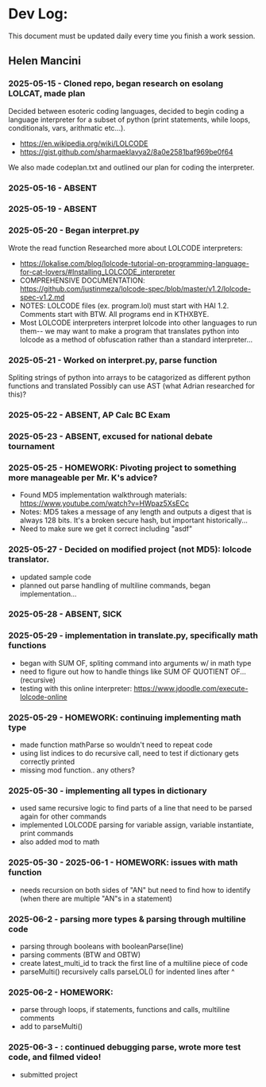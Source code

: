 # Dev Log:

This document must be updated daily every time you finish a work session.

## Helen Mancini
### 2025-05-15 - Cloned repo, began research on esolang LOLCAT, made plan
Decided between esoteric coding languages, decided to begin coding a language interpreter for a subset of python (print statements, while loops, conditionals, vars, arithmatic etc...). 
- https://en.wikipedia.org/wiki/LOLCODE
- https://gist.github.com/sharmaeklavya2/8a0e2581baf969be0f64
  
We also made codeplan.txt and outlined our plan for coding the interpreter. 

### 2025-05-16 - ABSENT
### 2025-05-19 - ABSENT

### 2025-05-20 - Began interpret.py
Wrote the read function
Researched more about LOLCODE interpreters:
- https://lokalise.com/blog/lolcode-tutorial-on-programming-language-for-cat-lovers/#Installing_LOLCODE_interpreter
- COMPREHENSIVE DOCUMENTATION: https://github.com/justinmeza/lolcode-spec/blob/master/v1.2/lolcode-spec-v1.2.md
- NOTES: LOLCODE files (ex. program.lol) must start with HAI 1.2. Comments start with BTW. All programs end in KTHXBYE.
- Most LOLCODE interpreters interpret lolcode into other languages to run them-- we may want to make a program that translates python into lolcode as a method of obfuscation rather than a standard interpreter...

### 2025-05-21 - Worked on interpret.py, parse function
Spliting strings of python into arrays to be catagorized as different python functions and translated
Possibly can use AST (what Adrian researched for this)?

### 2025-05-22 - ABSENT, AP Calc BC Exam
### 2025-05-23 - ABSENT, excused for national debate tournament
### 2025-05-25 - HOMEWORK: Pivoting project to something more manageable per Mr. K's advice?
- Found MD5 implementation walkthrough materials: https://www.youtube.com/watch?v=HWpaz5XsECc
- Notes: MD5 takes a message of any length and outputs a digest that is always 128 bits. It's a broken secure hash, but important historically...
- Need to make sure we get it correct including "asdf"

### 2025-05-27 - Decided on modified project (not MD5): lolcode translator.
- updated sample code
- planned out parse handling of multiline commands, began implementation...

### 2025-05-28 - ABSENT, SICK
### 2025-05-29 - implementation in translate.py, specifically math functions
- began with SUM OF, spliting command into arguments w/ in math type
- need to figure out how to handle things like SUM OF QUOTIENT OF... (recursive)
- testing with this online interpreter: https://www.jdoodle.com/execute-lolcode-online

### 2025-05-29 - HOMEWORK: continuing implementing math type
- made function mathParse so wouldn't need to repeat code
- using list indices to do recursive call, need to test if dictionary gets correctly printed
- missing mod function.. any others?

### 2025-05-30 - implementing all types in dictionary
- used same recursive logic to find parts of a line that need to be parsed again for other commands
- implemented LOLCODE parsing for variable assign, variable instantiate, print commands
- also added mod to math

### 2025-05-30 - 2025-06-1 - HOMEWORK: issues with math function
- needs recursion on both sides of "AN" but need to find how to identify (when there are multiple "AN"s in a statement)

### 2025-06-2 - parsing more types & parsing through multiline code
- parsing through booleans with booleanParse(line)
- parsing comments (BTW and OBTW)
- create latest_multi_id to track the first line of a multiline piece of code
- parseMulti() recursively calls parseLOL() for indented lines after ^

### 2025-06-2 - HOMEWORK:
- parse through loops, if statements, functions and calls, multiline comments
- add to parseMulti()

### 2025-06-3 - : continued debugging parse, wrote more test code, and filmed video!
- submitted project
